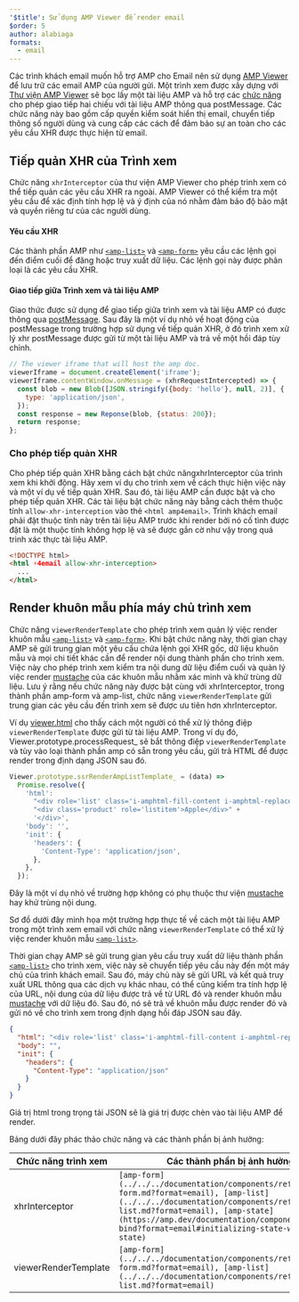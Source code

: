 ```yaml
---
'$title': Sử dụng AMP Viewer để render email
$order: 5
author: alabiaga
formats:
  - email
---
```


Các trình khách email muốn hỗ trợ AMP cho Email nên sử dụng [AMP Viewer](https://github.com/ampproject/amphtml/blob/main/extensions/amp-viewer-integration/integrating-viewer-with-amp-doc-guide.md) để lưu trữ các email AMP của người gửi. Một trình xem được xây dựng với [Thư viện AMP Viewer](https://github.com/ampproject/amphtml/tree/main/extensions/amp-viewer-integration) sẽ bọc lấy một tài liệu AMP và hỗ trợ các [chức năng](https://github.com/ampproject/amphtml/blob/main/extensions/amp-viewer-integration/CAPABILITIES.md) cho phép giao tiếp hai chiều với tài liệu AMP thông qua postMessage. Các chức năng này bao gồm cấp quyền kiểm soát hiển thị email, chuyển tiếp thông số người dùng và cung cấp các cách để đảm bảo sự an toàn cho các yêu cầu XHR được thực hiện từ email.

## Tiếp quản XHR của Trình xem

Chức năng `xhrInterceptor` của thư viện AMP Viewer cho phép trình xem có thể tiếp quản các yêu cầu XHR ra ngoài. AMP Viewer có thể kiểm tra một yêu cầu để xác định tính hợp lệ và ý định của nó nhằm đảm bảo độ bảo mật và quyền riêng tư của các người dùng.

#### Yêu cầu XHR

Các thành phần AMP như [`<amp-list>`](../../../documentation/components/reference/amp-list.md?format=email) và [`<amp-form>`](../../../documentation/components/reference/amp-form.md?format=email) yêu cầu các lệnh gọi đến điểm cuối để đăng hoặc truy xuất dữ liệu. Các lệnh gọi này được phân loại là các yêu cầu XHR.

#### Giao tiếp giữa Trình xem và tài liệu AMP

Giao thức được sử dụng để giao tiếp giữa trình xem và tài liệu AMP có được thông qua [postMessage](https://developer.mozilla.org/en-US/docs/Web/API/Window/postMessage). Sau đây là một ví dụ nhỏ về hoạt động của postMessage trong trường hợp sử dụng về tiếp quản XHR, ở đó trình xem xử lý xhr postMessage được gửi từ một tài liệu AMP và trả về một hồi đáp tùy chỉnh.

```js
// The viewer iframe that will host the amp doc.
viewerIframe = document.createElement('iframe');
viewerIframe.contentWindow.onMessage = (xhrRequestIntercepted) => {
  const blob = new Blob([JSON.stringify({body: 'hello'}, null, 2)], {
    type: 'application/json',
  });
  const response = new Reponse(blob, {status: 200});
  return response;
};
```

### Cho phép tiếp quản XHR

Cho phép tiếp quản XHR bằng cách bật chức năngxhrInterceptor của trình xem khi khởi động. Hãy xem ví dụ cho trình xem về cách thực hiện việc này và một ví dụ về tiếp quản XHR. Sau đó, tài liệu AMP cần được bật và cho phép tiếp quản XHR. Các tài liệu bật chức năng này bằng cách thêm thuộc tính `allow-xhr-interception` vào thẻ `<html amp4email>`. Trình khách email phải đặt thuộc tính này trên tài liệu AMP trước khi render bởi nó cố tình được đặt là một thuộc tính không hợp lệ và sẽ được gắn cờ như vậy trong quá trình xác thực tài liệu AMP.

```html
<!DOCTYPE html>
<html ⚡4email allow-xhr-interception>
  ...
</html>
```

## Render khuôn mẫu phía máy chủ trình xem

Chức năng `viewerRenderTemplate` cho phép trình xem quản lý việc render khuôn mẫu [`<amp-list>`](../../../documentation/components/reference/amp-list.md?format=email) và [`<amp-form>`](../../../documentation/components/reference/amp-form.md?format=email). Khi bật chức năng này, thời gian chạy AMP sẽ gửi trung gian một yêu cầu chứa lệnh gọi XHR gốc, dữ liệu khuôn mẫu và mọi chi tiết khác cần để render nội dung thành phần cho trình xem. Việc này cho phép trình xem kiểm tra nội dung dữ liệu điểm cuối và quản lý việc render [mustache](https://mustache.github.io/) của các khuôn mẫu nhằm xác minh và khử trùng dữ liệu. Lưu ý rằng nếu chức năng này được bật cùng với xhrInterceptor, trong thành phần amp-form và amp-list, chức năng `viewerRenderTemplate` gửi trung gian các yêu cầu đến trình xem sẽ được ưu tiên hơn xhrInterceptor.

Ví dụ [viewer.html](https://github.com/ampproject/amphtml/blob/main/examples/viewer.html) cho thấy cách một người có thể xử lý thông điệp `viewerRenderTemplate` được gửi từ tài liệu AMP. Trong ví dụ đó, Viewer.prototype.processRequest\_ sẽ bắt thông điệp `viewerRenderTemplate` và tùy vào loại thành phần amp có sẵn trong yêu cầu, gửi trả HTML để được render trong định dạng JSON sau đó.

```js
Viewer.prototype.ssrRenderAmpListTemplate_ = (data) =>
  Promise.resolve({
    'html':
      "<div role='list' class='i-amphtml-fill-content i-amphtml-replaced-content'>" +
      "<div class='product' role='listitem'>Apple</div>" +
      '</div>',
    'body': '',
    'init': {
      'headers': {
        'Content-Type': 'application/json',
      },
    },
  });
```

Đây là một ví dụ nhỏ về trường hợp không có phụ thuộc thư viện [mustache](https://mustache.github.io/) hay khử trùng nội dung.

Sơ đồ dưới đây minh họa một trường hợp thực tế về cách một tài liệu AMP trong một trình xem email với chức năng `viewerRenderTemplate` có thể xử lý việc render khuôn mẫu [`<amp-list>`](../../../documentation/components/reference/amp-list.md?format=email).

<amp-img alt="Viewer render template diagram" layout="responsive" width="372" height="279" src="/static/img/docs/viewer_render_template_diagram.png"></amp-img>

Thời gian chạy AMP sẽ gửi trung gian yêu cầu truy xuất dữ liệu thành phần [`<amp-list>`](../../../documentation/components/reference/amp-list.md?format=email) cho trình xem, việc này sẽ chuyển tiếp yêu cầu này đến một máy chủ của trình khách email. Sau đó, máy chủ này sẽ gửi URL và kết quả truy xuất URL thông qua các dịch vụ khác nhau, có thể cũng kiểm tra tính hợp lệ của URL, nội dung của dữ liệu được trả về từ URL đó và render khuôn mẫu [mustache](https://mustache.github.io/) với dữ liệu đó. Sau đó, nó sẽ trả về khuôn mẫu được render đó và gửi nó về cho trình xem trong định dạng hồi đáp JSON sau đây.

```json
{
  "html": "<div role='list' class='i-amphtml-fill-content i-amphtml-replaced-content'> <div class='product' role='listitem'>List item 1</div> <div class='product' role='listitem'>List item 2</div> </div>",
  "body": "",
  "init": {
    "headers": {
      "Content-Type": "application/json"
    }
  }
}
```

Giá trị html trong trọng tải JSON sẽ là giá trị được chèn vào tài liệu AMP để render.

Bảng dưới đây phác thảo chức năng và các thành phần bị ảnh hưởng:

<table>
  <thead>
    <tr>
      <th width="30%">Chức năng trình xem</th>
      <th>Các thành phần bị ảnh hưởng</th>
    </tr>
  </thead>
  <tbody>
    <tr>
      <td>xhrInterceptor</td>
      <td><code>[amp-form](../../../documentation/components/reference/amp-form.md?format=email), [amp-list](../../../documentation/components/reference/amp-list.md?format=email), [amp-state](https://amp.dev/documentation/components/amp-bind?format=email#initializing-state-with-amp-state)</code></td>
    </tr>
     <tr>
       <td>viewerRenderTemplate</td>
       <td><code>[amp-form](../../../documentation/components/reference/amp-form.md?format=email), [amp-list](../../../documentation/components/reference/amp-list.md?format=email)</code></td>
    </tr>
  </tbody>
</table>
